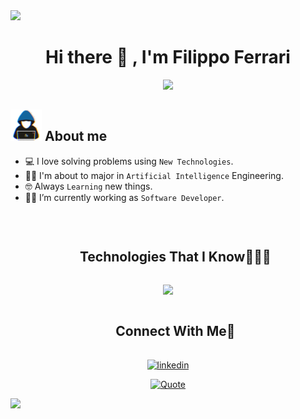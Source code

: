 <!--horizontal divider(gradiant)-->
<img src="https://user-images.githubusercontent.com/73097560/115834477-dbab4500-a447-11eb-908a-139a6edaec5c.gif">

<h1 align="center">Hi there 👋 , I'm Filippo Ferrari </h1>
<p align="center">
  <a href="https://github.com/DenverCoder1/readme-typing-svg"><img src="https://readme-typing-svg.herokuapp.com?font=Time+New+Roman&color=%23C8BE25&size=25&center=true&vCenter=true&width=600&height=100&lines=Software+Developer;Computer+Science+Engineer;Artificial+Intelligence+Student;Always+learning+new+things"></a>
</p>

	
## <picture><img src = "https://github.com/ferrarifilippo/ferrarifilippo/blob/main/images/about_me.gif?raw=true" width = 50px></picture> About me

- :computer: I love solving problems using `New Technologies`.
- :student: I'm about to major in `Artificial Intelligence` Engineering.
- :nerd_face: Always `Learning` new things.
- :technologist: I’m currently working as `Software Developer`.

<br>

<!--h1 without bottom border-->
<div id="user-content-toc">
  <ul align="center">
    <summary><h2 style="display: inline-block">Technologies That I Know👨🏻‍💻</h2></summary>
  </ul>
</div>
<!--tech stack icons-->
<p align="center">
  <a href="https://skillicons.dev">
    <img src="https://skillicons.dev/icons?i=aws,bash,discord,docker,postman,figma,github,fastapi,flask,cpp,php,js,py,java,pytorch,django,tensorflow,flutter,idea,eclipse,vscode,matlab,jquery,laravel,latex,nginx,ps,ros,xd,linux,mongodb,mysql&perline=8" />
  </a>
</p>


<!-- Connect with me -->
<!--h2 without bottom border-->
<div id="user-content-toc">
  <ul align="center">
    <summary><h2 style="display: inline-block">Connect With Me🤝</h2></summary>
  </ul>
</div>

<!--icons and links-->
<p align="center">
<a href="www.linkedin.com/in/filippo-ferrari-b95812159" target="blank"><img align="center" src="https://user-images.githubusercontent.com/88904952/234979284-68c11d7f-1acc-4f0c-ac78-044e1037d7b0.png" alt="linkedin" height="50" width="50" /></a> 

  
</p>

<p align = "center">
	<a href="https://github.com/piyushsuthar/github-readme-quotes"> <img alt = "Quote" src="https://quotes-github-readme.vercel.app/api?type=horizontal&theme=dark&animation=grow_out_in&quoteCategory=programming">
</p>

<!--horizontal divider(gradiant)-->
<img src="https://user-images.githubusercontent.com/73097560/115834477-dbab4500-a447-11eb-908a-139a6edaec5c.gif">

